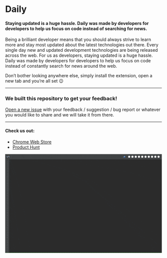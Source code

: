 # Daily

#### Staying updated is a huge hassle. Daily was made by developers for developers to help us focus on code instead of searching for news.

Being a brilliant developer means that you should always strive to learn more and stay most updated about the latest technologies out there. Every single day new and updated development technologies are being released across the web. For us as developers, staying updated is a huge hassle. Daily was made by developers for developers to help us focus on code instead of constantly search for news around the web. 

Don’t bother looking anywhere else, simply install the extension, open a new tab and you’re all set :wink:

----

### We built this repository to get your feedback! 

[Open a new issue](https://github.com/elegantmonkeys/daily/issues/new) with your feedback / suggestion / bug report or whatever you would like to share and we will take it from there.

----

#### Check us out:

- [Chrome Web Store](https://bit.ly/chromedaily)
- [Product Hunt](https://www.producthunt.com/posts/daily-7)


![Daily animation](assets/animation.gif)